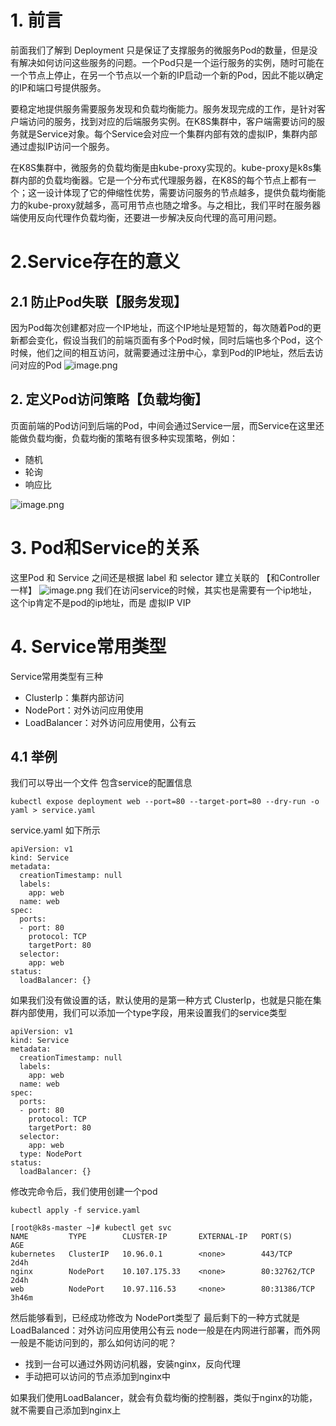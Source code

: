 # 1. 前言
前面我们了解到 Deployment 只是保证了支撑服务的微服务Pod的数量，但是没有解决如何访问这些服务的问题。一个Pod只是一个运行服务的实例，随时可能在一个节点上停止，在另一个节点以一个新的IP启动一个新的Pod，因此不能以确定的IP和端口号提供服务。

要稳定地提供服务需要服务发现和负载均衡能力。服务发现完成的工作，是针对客户端访问的服务，找到对应的后端服务实例。在K8S集群中，客户端需要访问的服务就是Service对象。每个Service会对应一个集群内部有效的虚拟IP，集群内部通过虚拟IP访问一个服务。

在K8S集群中，微服务的负载均衡是由kube-proxy实现的。kube-proxy是k8s集群内部的负载均衡器。它是一个分布式代理服务器，在K8S的每个节点上都有一个；这一设计体现了它的伸缩性优势，需要访问服务的节点越多，提供负载均衡能力的kube-proxy就越多，高可用节点也随之增多。与之相比，我们平时在服务器端使用反向代理作负载均衡，还要进一步解决反向代理的高可用问题。

# 2.Service存在的意义
## 2.1 防止Pod失联【服务发现】
因为Pod每次创建都对应一个IP地址，而这个IP地址是短暂的，每次随着Pod的更新都会变化，假设当我们的前端页面有多个Pod时候，同时后端也多个Pod，这个时候，他们之间的相互访问，就需要通过注册中心，拿到Pod的IP地址，然后去访问对应的Pod
![image.png](https://cdn.nlark.com/yuque/0/2022/png/25452040/1644845996651-7d04345d-e7da-4a17-822c-bd391f64a98f.png#clientId=u12eed724-21de-4&crop=0&crop=0&crop=1&crop=1&from=paste&height=419&id=u303dd727&margin=%5Bobject%20Object%5D&name=image.png&originHeight=419&originWidth=856&originalType=binary&ratio=1&rotation=0&showTitle=false&size=79778&status=done&style=none&taskId=ub35791bf-4844-4c8b-913c-d87dcc5637e&title=&width=856)
## 2. 定义Pod访问策略【负载均衡】
页面前端的Pod访问到后端的Pod，中间会通过Service一层，而Service在这里还能做负载均衡，负载均衡的策略有很多种实现策略，例如：

- 随机
- 轮询
- 响应比

![image.png](https://cdn.nlark.com/yuque/0/2022/png/25452040/1644846053518-644d01a0-ab28-4b52-8d72-a7f189b068bd.png#clientId=u12eed724-21de-4&crop=0&crop=0&crop=1&crop=1&from=paste&height=298&id=u958c37ab&margin=%5Bobject%20Object%5D&name=image.png&originHeight=298&originWidth=477&originalType=binary&ratio=1&rotation=0&showTitle=false&size=44452&status=done&style=none&taskId=u744dc6f0-df9e-4b79-b827-8217a38a187&title=&width=477)
# 3. Pod和Service的关系
这里Pod 和 Service 之间还是根据 label 和 selector 建立关联的 【和Controller一样】
![image.png](https://cdn.nlark.com/yuque/0/2022/png/25452040/1644846105692-eaac0ea3-cdad-4084-8595-5813be0ec487.png#clientId=u12eed724-21de-4&crop=0&crop=0&crop=1&crop=1&from=paste&height=344&id=uc0e7c3a5&margin=%5Bobject%20Object%5D&name=image.png&originHeight=344&originWidth=884&originalType=binary&ratio=1&rotation=0&showTitle=false&size=74973&status=done&style=none&taskId=u9112467d-21b5-47d9-a2e6-24b8c4beec3&title=&width=884)
我们在访问service的时候，其实也是需要有一个ip地址，这个ip肯定不是pod的ip地址，而是 虚拟IP VIP

# 4. Service常用类型
Service常用类型有三种

- ClusterIp：集群内部访问
- NodePort：对外访问应用使用
- LoadBalancer：对外访问应用使用，公有云

## 4.1 举例
我们可以导出一个文件 包含service的配置信息
```shell
kubectl expose deployment web --port=80 --target-port=80 --dry-run -o yaml > service.yaml
```
service.yaml 如下所示
```shell
apiVersion: v1
kind: Service
metadata:
  creationTimestamp: null
  labels:
    app: web
  name: web
spec:
  ports:
  - port: 80
    protocol: TCP
    targetPort: 80
  selector:
    app: web
status:
  loadBalancer: {}
```
如果我们没有做设置的话，默认使用的是第一种方式 ClusterIp，也就是只能在集群内部使用，我们可以添加一个type字段，用来设置我们的service类型
```shell
apiVersion: v1
kind: Service
metadata:
  creationTimestamp: null
  labels:
    app: web
  name: web
spec:
  ports:
  - port: 80
    protocol: TCP
    targetPort: 80
  selector:
    app: web
  type: NodePort
status:
  loadBalancer: {}
```
修改完命令后，我们使用创建一个pod
```shell
kubectl apply -f service.yaml
```
```shell
[root@k8s-master ~]# kubectl get svc
NAME         TYPE        CLUSTER-IP       EXTERNAL-IP   PORT(S)        AGE
kubernetes   ClusterIP   10.96.0.1        <none>        443/TCP        2d4h
nginx        NodePort    10.107.175.33    <none>        80:32762/TCP   2d4h
web          NodePort    10.97.116.53     <none>        80:31386/TCP   3h46m
```
然后能够看到，已经成功修改为 NodePort类型了
最后剩下的一种方式就是LoadBalanced：对外访问应用使用公有云
node一般是在内网进行部署，而外网一般是不能访问到的，那么如何访问的呢？

- 找到一台可以通过外网访问机器，安装nginx，反向代理
- 手动把可以访问的节点添加到nginx中

如果我们使用LoadBalancer，就会有负载均衡的控制器，类似于nginx的功能，就不需要自己添加到nginx上

